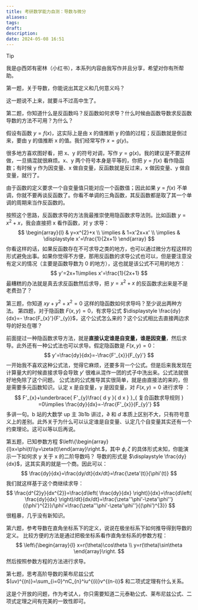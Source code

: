 ```yaml
---
title: 考研数学能力自测：导数与微分
aliases: 
tags: 
draft: 
description: 
date: 2024-05-08 16:51
---
```

> [!TIP]
> 我是@西郊有密林（小红书），本系列内容由我写作并且分享，希望对你有所帮助。

第一题，关于导数，你能说出其定义和几何意义吗？

这一题说不上来，就要斗不过高中生了。

第二题，你知道什么是反函数吗？反函数如何求导？什么时候由函数导数求反函数导数的方法不可用？为什么？

假设有函数 $y=f(x)$，这实际上是由 x 的值推断 y 的值的过程；反函数就是倒过来，要由 y 的值推断 x 的值。我们经常写作 $x=g(y)$。

很多地方喜欢图好看，把 x、y 的符号对调，写作 $y=g(x)$。我的建议是不要这样做，一旦搞混就很麻烦。x、y 两个符号本身是平等的，你把 $y=f(x)$ 看作隐函数；有时候 y 作为因变量、x 做自变量，反函数就是反过来，x 做因变量、y 做自变量，就行了。

由于函数的定义要求一个自变量值只能对应一个函数值；因此如果 $y=f(x)$ 不单调，你就不要再谈反函数了。你看不单调的三角函数，其反函数都是取了其一个单调的周期来当作反函数的。

按照这个思路，反函数求导的方法我最推崇使用隐函数求导法则。比如函数 $y=x^{2}+x$，我会直接把 x 看作函数，对 y 求导：
$$
\begin{array}{l}
 & y=x^{2}+x \\
\implies & 1=x'2x+x' \\
\implies  & \displaystyle x'=\frac{1}{2x+1}
\end{array}
$$
你看这样的话，如果反函数存在不可求导之类的地方，也可以通过微分方程这样的形式避免出事。如果你觉得不方便，那用反函数的求导公式也可以，但是要注意没有定义的情况（主要是函数导数为 0 的地方），这也就是该公式不可用的地方：
$$
y'=2x+1\implies x'=\frac{1}{2x+1}
$$
最糟糕的办法就是真去求反函数然后求导，把 $y=x^{2}+x$ 的反函数求出来是不是老费劲了？

第三题，你知道 $xy+y^{2}+x^{2}=0$ 这样的隐函数如何求导吗？至少说出两种方法。
第四题，对于隐函数 $F(x,y)=0$，有求导公式 $\displaystyle \frac{dy}{dx}=- \frac{F_{x}'}{F'_{y}}$，这个公式怎么来的？这个公式相比去直接两边求导的好处在哪？

前面提过一种隐函数求导方法，就是**直接认定谁是自变量，谁是因变量**，然后求导。此外还有一种公式法也可以求导。假定隐函数是 $F(x,y)=0$：
$$
y'=\frac{dy}{dx}=-\frac{F'_{x}}{F_{y}'}
$$
一开始我不喜欢这种公式法，觉得它麻烦，还要多背一个公式。但是后来我发现在计算量大的时候直接求导会导致 $y'$ 很难从混作一团的式子中洗出来。公式法就很好地免除了这个问题。
公式法的公式推导其实很简单，就是由直接法的来的，但是需要多元函数知识。认定 x 是自变量，y 是因变量，对 $F(x,y)=0$ 进行求导 ：
$$
F'_{x}+\underbrace{ F'_{y}\frac{ d y }{ d x } }_{ 复合函数求导规则 } =0\implies \frac{dy}{dx}=-\frac{F'_{x}}{F_{y}'}
$$
多讲一句。b 站的大数学 up 主 3b1b 讲过，$\partial$ 和 $d$ 本质上区别不大，只有符号意义上的差别。此外关于为什么可以认定谁是自变量、认定几个自变量其实还有一个约束理论。这可以等以后再说。

第五题，已知参数方程 $\left\{\begin{array}{l}x=\phi(t)\\y=\zeta(t)\end{array}\right.$，其中 $\phi,\zeta$ 的具体形式未知，你能演示一下如何求 y 关于 x 的二阶导数吗？
导数的形式是 $\displaystyle \frac{dy}{dx}$，这其实真的就是一个商。因此可以：
$$
\frac{dy}{dx}=\frac{dy/dt}{dx/dt}=\frac{\zeta'(t)}{\phi'(t)}
$$
我们就这样基于这个商继续求导：
$$
\frac{d^{2}y}{dx^{2}}=\frac{d\left( \frac{dy}{dx} \right)}{dx}=\frac{d\left( \frac{dy}{dx} \right)/dt}{dx/dt}=\frac{\zeta''\phi'-\zeta'\phi''}{(\phi')^{2}}/\phi'=\frac{\zeta''\phi'-\zeta'\phi''}{(\phi')^{3}}
$$
很粗暴，几乎没有新知识。

第六题，参考导数在直角坐标系下的定义，说说在极坐标系下如何推导得到导数的定义。
比较方便的方法是通过把极坐标系看作直角坐标系的参数方程：
$$
\left\{\begin{array}{l}
x=r(\theta)\cos\theta \\
y=r(\theta)\sin\theta
\end{array}\right.
$$
然后按照参数方程的方法进行求导。

第七题，思考高阶导数的莱布尼兹公式 $(uv)^{(n)}=\sum_{i=0}^nC_{n}^iu^{(i)}v^{(n-i)}$ 和二项式定理有什么关系。

这是个开放的问题，作为考试人，你只需要知道二元泰勒公式、莱布尼兹公式、二项式定理之间有完美的一致性即可。